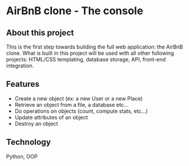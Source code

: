 # AirBnB clone - The console

## About this project
This is the first step towards building the full web application: the AirBnB clone. What is built in this project will be used with all other following projects: HTML/CSS templating, database storage, API, front-end integration.

## Features

* Create a new object (ex: a new User or a new Place)
* Retrieve an object from a file, a database etc…
* Do operations on objects (count, compute stats, etc…)
* Update attributes of an object
* Destroy an object

## Technology

Python, OOP
